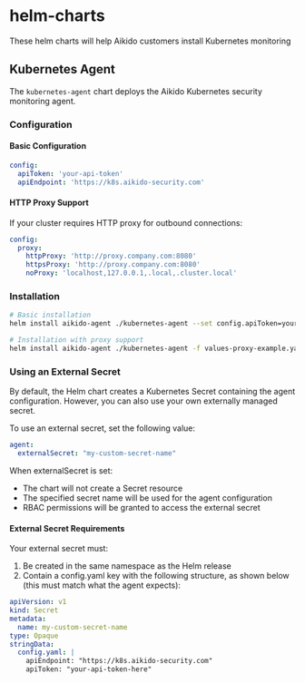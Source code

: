# helm-charts

These helm charts will help Aikido customers install Kubernetes monitoring

## Kubernetes Agent

The `kubernetes-agent` chart deploys the Aikido Kubernetes security monitoring agent.

### Configuration

#### Basic Configuration

```yaml
config:
  apiToken: 'your-api-token'
  apiEndpoint: 'https://k8s.aikido-security.com'
```

#### HTTP Proxy Support

If your cluster requires HTTP proxy for outbound connections:

```yaml
config:
  proxy:
    httpProxy: 'http://proxy.company.com:8080'
    httpsProxy: 'http://proxy.company.com:8080'
    noProxy: 'localhost,127.0.0.1,.local,.cluster.local'
```

### Installation

```bash
# Basic installation
helm install aikido-agent ./kubernetes-agent --set config.apiToken=your-token

# Installation with proxy support
helm install aikido-agent ./kubernetes-agent -f values-proxy-example.yaml
```

### Using an External Secret

By default, the Helm chart creates a Kubernetes Secret containing the agent configuration. However, you can also use your own externally managed secret.

To use an external secret, set the following value:
```yaml
agent:
  externalSecret: "my-custom-secret-name"
```

When externalSecret is set:
- The chart will not create a Secret resource
- The specified secret name will be used for the agent configuration
- RBAC permissions will be granted to access the external secret

#### External Secret Requirements

Your external secret must:
1. Be created in the same namespace as the Helm release
2. Contain a config.yaml key with the following structure, as shown below (this must match what the agent expects):

```yaml
apiVersion: v1
kind: Secret
metadata:
  name: my-custom-secret-name
type: Opaque
stringData:
  config.yaml: |
    apiEndpoint: "https://k8s.aikido-security.com"
    apiToken: "your-api-token-here"
```